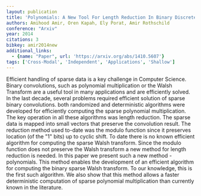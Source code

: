 ```yaml
---
layout: publication
title: 'Polynomials: A New Tool For Length Reduction In Binary Discrete Convolutions'
authors: Amihood Amir, Oren Kapah, Ely Porat, Amir Rothschild
conference: "Arxiv"
year: 2014
citations: 3
bibkey: amir2014new
additional_links:
  - {name: "Paper", url: 'https://arxiv.org/abs/1410.5607'}
tags: ['Cross-Modal', 'Independent', 'Applications', 'Shallow']
---
```

Efficient handling of sparse data is a key challenge in Computer Science.
Binary convolutions, such as polynomial multiplication or the Walsh Transform
are a useful tool in many applications and are efficiently solved.
  In the last decade, several problems required efficient solution of sparse
binary convolutions. both randomized and deterministic algorithms were
developed for efficiently computing the sparse polynomial multiplication. The
key operation in all these algorithms was length reduction. The sparse data is
mapped into small vectors that preserve the convolution result. The reduction
method used to-date was the modulo function since it preserves location (of the
"1" bits) up to cyclic shift.
  To date there is no known efficient algorithm for computing the sparse Walsh
transform. Since the modulo function does not preserve the Walsh transform a
new method for length reduction is needed. In this paper we present such a new
method - polynomials. This method enables the development of an efficient
algorithm for computing the binary sparse Walsh transform. To our knowledge,
this is the first such algorithm. We also show that this method allows a faster
deterministic computation of sparse polynomial multiplication than currently
known in the literature.
